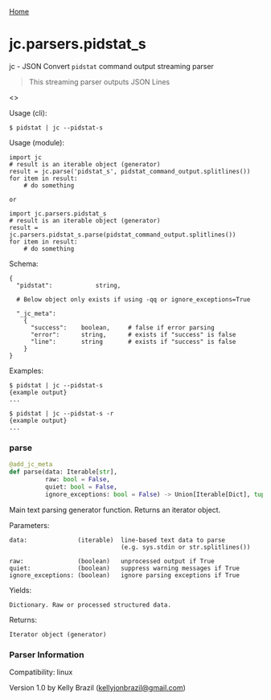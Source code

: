 [Home](https://kellyjonbrazil.github.io/jc/)
<a id="jc.parsers.pidstat_s"></a>

# jc.parsers.pidstat\_s

jc - JSON Convert `pidstat` command output streaming parser

> This streaming parser outputs JSON Lines

<<Short pidstat description and caveats>>

Usage (cli):

    $ pidstat | jc --pidstat-s

Usage (module):

    import jc
    # result is an iterable object (generator)
    result = jc.parse('pidstat_s', pidstat_command_output.splitlines())
    for item in result:
        # do something

    or

    import jc.parsers.pidstat_s
    # result is an iterable object (generator)
    result = jc.parsers.pidstat_s.parse(pidstat_command_output.splitlines())
    for item in result:
        # do something

Schema:

    {
      "pidstat":            string,

      # Below object only exists if using -qq or ignore_exceptions=True

      "_jc_meta":
        {
          "success":    boolean,     # false if error parsing
          "error":      string,      # exists if "success" is false
          "line":       string       # exists if "success" is false
        }
    }

Examples:

    $ pidstat | jc --pidstat-s
    {example output}
    ...

    $ pidstat | jc --pidstat-s -r
    {example output}
    ...

<a id="jc.parsers.pidstat_s.parse"></a>

### parse

```python
@add_jc_meta
def parse(data: Iterable[str],
          raw: bool = False,
          quiet: bool = False,
          ignore_exceptions: bool = False) -> Union[Iterable[Dict], tuple]
```

Main text parsing generator function. Returns an iterator object.

Parameters:

    data:              (iterable)  line-based text data to parse
                                   (e.g. sys.stdin or str.splitlines())

    raw:               (boolean)   unprocessed output if True
    quiet:             (boolean)   suppress warning messages if True
    ignore_exceptions: (boolean)   ignore parsing exceptions if True

Yields:

    Dictionary. Raw or processed structured data.

Returns:

    Iterator object (generator)

### Parser Information
Compatibility:  linux

Version 1.0 by Kelly Brazil (kellyjonbrazil@gmail.com)
